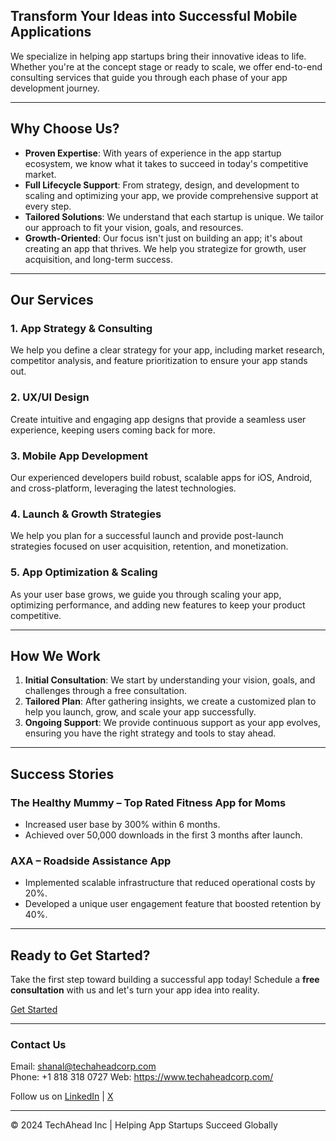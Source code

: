 ## Transform Your Ideas into Successful Mobile Applications

We specialize in helping app startups bring their innovative ideas to life. Whether you're at the concept stage or ready to scale, we offer end-to-end consulting services that guide you through each phase of your app development journey.

---

## Why Choose Us?

- **Proven Expertise**: With years of experience in the app startup ecosystem, we know what it takes to succeed in today's competitive market.
- **Full Lifecycle Support**: From strategy, design, and development to scaling and optimizing your app, we provide comprehensive support at every step.
- **Tailored Solutions**: We understand that each startup is unique. We tailor our approach to fit your vision, goals, and resources.
- **Growth-Oriented**: Our focus isn't just on building an app; it's about creating an app that thrives. We help you strategize for growth, user acquisition, and long-term success.

---

## Our Services

### 1. **App Strategy & Consulting**
   We help you define a clear strategy for your app, including market research, competitor analysis, and feature prioritization to ensure your app stands out.

### 2. **UX/UI Design**
   Create intuitive and engaging app designs that provide a seamless user experience, keeping users coming back for more.

### 3. **Mobile App Development**
   Our experienced developers build robust, scalable apps for iOS, Android, and cross-platform, leveraging the latest technologies.

### 4. **Launch & Growth Strategies**
   We help you plan for a successful launch and provide post-launch strategies focused on user acquisition, retention, and monetization.

### 5. **App Optimization & Scaling**
   As your user base grows, we guide you through scaling your app, optimizing performance, and adding new features to keep your product competitive.

---

## How We Work

1. **Initial Consultation**: We start by understanding your vision, goals, and challenges through a free consultation.
2. **Tailored Plan**: After gathering insights, we create a customized plan to help you launch, grow, and scale your app successfully.
3. **Ongoing Support**: We provide continuous support as your app evolves, ensuring you have the right strategy and tools to stay ahead.

---

## Success Stories

### **The Healthy Mummy** – Top Rated Fitness App for Moms
   - Increased user base by 300% within 6 months.
   - Achieved over 50,000 downloads in the first 3 months after launch.

### **AXA** – Roadside Assistance App 
   - Implemented scalable infrastructure that reduced operational costs by 20%.
   - Developed a unique user engagement feature that boosted retention by 40%.

---

## Ready to Get Started?

Take the first step toward building a successful app today! Schedule a **free consultation** with us and let's turn your app idea into reality.

[Get Started](#)

---

### Contact Us

Email: shanal@techaheadcorp.com  
Phone: +1 818 318 0727 
Web: https://www.techaheadcorp.com/

Follow us on [LinkedIn](https://www.linkedin.com/in/shanalaggarwal/) | [X](https://x.com/shanal_aggarwal) 

---

© 2024 TechAhead Inc | Helping App Startups Succeed Globally
